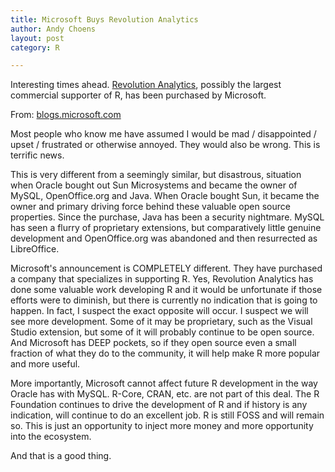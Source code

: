 ```yaml
---
title: Microsoft Buys Revolution Analytics
author: Andy Choens
layout: post
category: R

---
```


Interesting times ahead. [Revolution Analytics](http://www.revolutionanalytics.com/), possibly the largest
commercial supporter of R, has been purchased by Microsoft.

From:
[blogs.microsoft.com](http://blogs.microsoft.com/blog/2015/01/23/microsoft-acquire-revolution-analytics-help-customers-find-big-data-value-advanced-statistical-analysis/)

Most people who know me have assumed I would be mad / disappointed /
upset / frustrated or otherwise annoyed. They would also be
wrong. This is terrific news.

This is very different from a seemingly similar, but disastrous,
situation when Oracle bought out Sun Microsystems and became the owner
of MySQL, OpenOffice.org and Java. When Oracle bought Sun, it became
the owner and primary driving force behind these valuable open source
properties. Since the purchase, Java has been a security
nightmare. MySQL has seen a flurry of proprietary extensions, but
comparatively little genuine development and OpenOffice.org was
abandoned and then resurrected as LibreOffice.

Microsoft's announcement is COMPLETELY different. They have purchased
a company that specializes in supporting R. Yes, Revolution Analytics
has done some valuable work developing R and it would be unfortunate
if those efforts were to diminish, but there is currently no
indication that is going to happen. In fact, I suspect the exact
opposite will occur. I suspect we will see more development. Some of
it may be proprietary, such as the Visual Studio extension, but some
of it will probably continue to be open source. And Microsoft has DEEP
pockets, so if they open source even a small fraction of what they do
to the community, it will help make R more popular and more useful.

More importantly, Microsoft cannot affect future R development in the
way Oracle has with MySQL. R-Core, CRAN, etc. are not part of this
deal. The R Foundation continues to drive the development of R and if
history is any indication, will continue to do an excellent job. R is
still FOSS and will remain so. This is just an opportunity to inject
more money and more opportunity into the ecosystem.

And that is a good thing.

